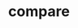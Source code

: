 ---
title: "compare"

comparepara1: "As you see, though regular steel security doors might be enough in some places, it may not always be the wisest choice!. So if you are questioning yourself as to whether there is  an alternative ?"
comparepara2: "….. Then here’s the answer!"
compareh1: "Let us first discuss why Steel/Grilled Security Doors have been a popular choice thus far..."
comparep1: "Steel Security doors generally offer a higher degree of security on all fronts with
    Reinforced Hinges, Hazard Resstant materials, and Theft Deterrent/Tamper-proof."
comparep2: "Many home owners opt from a wide range of design Metal or Steel Grills and/or Solid Steel doors to ensure the safety
    of their homes,windows or establishments."
compareH: "TENTUFF"
comparep3: "is an Australian innovation,designed for security,seamless view and air-flow."
comparep4: "range of security doors and windows have been put through rigorous testing under hash conditions.TENTUFF has proven to be clear winner against steel doors."
compareh2: "Experience the greatly superior security doors and windows,yourself "
comparep5: "Call"
phone1: " 1800-572-3613"
comparep51: "for an appointment to visit the TENTUFF Experience Centre,"
addres: "#2968, 4th cross, 12th Main, Hal 2nd Stage, Indiranagar,Bengaluru-560038"
comparep6: "or visit tentuff.com for more information"
compareh3: "The TENTUFF security doors features"
comparel1: "Australian Technology"
comparel2: "Anti-theft 3-point locking system"
comparel3: "Tough against intruder attacks"
comparel4: "Aesthetically designed"
comparel5: "Super strong Poly-Tensile woven wire"
comparel6: "Weather and corrosion-resistant"
comparel7: "Tamper-proof concealed fixing"
comparel8: "Customized for you"
---